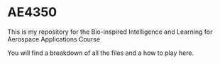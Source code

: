 # AE4350
This is my repository for the Bio-inspired Intelligence and Learning for Aerospace Applications Course

You will find a breakdown of all the files and a how to play here.
